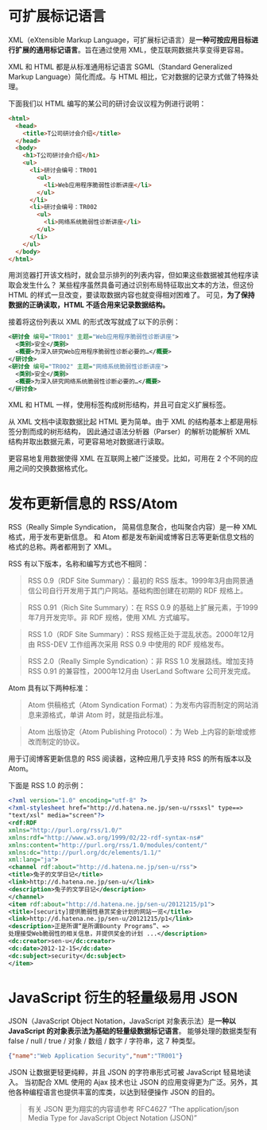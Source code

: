 # 可扩展标记语言

XML（eXtensible Markup Language，可扩展标记语言）是**一种可按应用目标进行扩展的通用标记语言**。旨在通过使用 XML，使互联网数据共享变得更容易。

XML 和 HTML 都是从标准通用标记语言 SGML（Standard Generalized Markup Language）简化而成。与 HTML 相比，它对数据的记录方式做了特殊处理。

下面我们以 HTML 编写的某公司的研讨会议议程为例进行说明：

```html
<html>
  <head>
    <title>T公司研讨会介绍</title>
  </head>
  <body>
    <h1>T公司研讨会介绍</h1>
    <ul>
      <li>研讨会编号：TR001
        <ul>
          <li>Web应用程序脆弱性诊断讲座</li>
        </ul>
      </li>
      <li>研讨会编号：TR002
        <ul>
          <li>网络系统脆弱性诊断讲座</li>
        </ul>
      </li>
    </ul>
  </body>
</html>
```

用浏览器打开该文档时，就会显示排列的列表内容，但如果这些数据被其他程序读取会发生什么？
某些程序虽然具备可通过识别布局特征取出文本的方法，但这份 HTML 的样式一旦改变，要读取数据内容也就变得相对困难了。
可见，**为了保持数据的正确读取，HTML 不适合用来记录数据结构。**

接着将这份列表以 XML 的形式改写就成了以下的示例：

```xml
<研讨会 编号="TR001" 主题="Web应用程序脆弱性诊断讲座">
  <类别>安全</类别>
  <概要>为深入研究Web应用程序脆弱性诊断必要的…</概要>
</研讨会>
<研讨会 编号="TR002" 主题="网络系统脆弱性诊断讲座">
  <类别>安全</类别>
  <概要>为深入研究网络系统脆弱性诊断必要的…</概要>
</研讨会>
```

XML 和 HTML 一样，使用标签构成树形结构，并且可自定义扩展标签。

从 XML 文档中读取数据比起 HTML 更为简单。由于 XML 的结构基本上都是用标签分割而成的树形结构，
因此通过语法分析器（Parser）的解析功能解析 XML 结构并取出数据元素，可更容易地对数据进行读取。

更容易地复用数据使得 XML 在互联网上被广泛接受。比如，可用在 2 个不同的应用之间的交换数据格式化。










# 发布更新信息的 RSS/Atom

RSS（Really Simple Syndication， 简易信息聚合，也叫聚合内容）是一种 XML 格式，用于发布更新信息。
和 Atom 都是发布新闻或博客日志等更新信息文档的格式的总称。两者都用到了 XML。

RSS 有以下版本，名称和编写方式也不相同：

> RSS 0.9（RDF Site Summary）：最初的 RSS 版本。1999年3月由网景通信公司自行开发用于其门户网站。基础构图创建在初期的 RDF 规格上。

> RSS 0.91（Rich Site Summary）：在 RSS 0.9 的基础上扩展元素，于1999年7月开发完毕。非 RDF 规格，使用 XML 方式编写。

> RSS 1.0（RDF Site Summary）：RSS 规格正处于混乱状态。2000年12月由 RSS-DEV 工作组再次采用 RSS 0.9 中使用的 RDF 规格发布。

> RSS 2.0（Really Simple Syndication）：非 RSS 1.0 发展路线。增加支持 RSS 0.91 的兼容性，2000年12月由 UserLand Software 公司开发完成。

Atom 具有以下两种标准：

> Atom 供稿格式（Atom Syndication Format）：为发布内容而制定的网站消息来源格式，单讲 Atom 时，就是指此标准。

> Atom 出版协定（Atom Publishing Protocol）：为 Web 上内容的新增或修改而制定的协议。

用于订阅博客更新信息的 RSS 阅读器，这种应用几乎支持 RSS 的所有版本以及 Atom。

下面是 RSS 1.0 的示例：

```xml
<?xml version="1.0" encoding="utf-8" ?>
<?xml-stylesheet href="http://d.hatena.ne.jp/sen-u/rssxsl" type==>
"text/xsl" media="screen"?>
<rdf:RDF
xmlns="http://purl.org/rss/1.0/"
xmlns:rdf="http://www.w3.org/1999/02/22-rdf-syntax-ns#"
xmlns:content="http://purl.org/rss/1.0/modules/content/"
xmlns:dc="http://purl.org/dc/elements/1.1/"
xml:lang="ja">
<channel rdf:about="http://d.hatena.ne.jp/sen-u/rss">
<title>兔子的文学日记</title>
<link>http://d.hatena.ne.jp/sen-u/</link>
<description>兔子的文学日记</description>
</channel>
<item rdf:about="http://d.hatena.ne.jp/sen-u/20121215/p1">
<title>[security]提供脆弱性悬赏奖金计划的网站一览</title>
<link>http://d.hatena.ne.jp/sen-u/20121215/p1</link>
<description>正是所谓“是所谓Bounty Programs”、=>
处理接受Web脆弱性的相关信息，并提供奖金的计划 ...</description>
<dc:creator>sen-u</dc:creator>
<dc:date>2012-12-15</dc:date>
<dc:subject>security</dc:subject>
</item>
```










# JavaScript 衍生的轻量级易用 JSON

JSON（JavaScript Object Notation，JavaScript 对象表示法）是**一种以 JavaScript 的对象表示法为基础的轻量级数据标记语言**。
能够处理的数据类型有 false / null / true / 对象 / 数组 / 数字 / 字符串，这 7 种类型。

```json
{"name":"Web Application Security","num":"TR001"}
```

JSON 让数据更轻更纯粹，并且 JSON 的字符串形式可被 JavaScript 轻易地读入。
当初配合 XML 使用的 Ajax 技术也让 JSON 的应用变得更为广泛。另外，其他各种编程语言也提供丰富的库类，以达到轻便操作 JSON 的目的。

> 有关 JSON 更为翔实的内容请参考 RFC4627 “The application/json Media Type for JavaScript Object Notation (JSON)”
